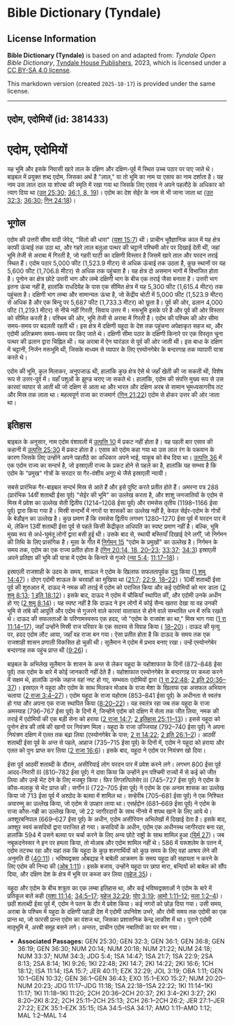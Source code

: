 # Bible Dictionary (Tyndale)

## License Information

**Bible Dictionary (Tyndale)** is based on and adapted from: _Tyndale Open Bible Dictionary_, [Tyndale House Publishers](https://tyndaleopenresources.com/), 2023, which is licensed under a [CC BY-SA 4.0 license](https://creativecommons.org/licenses/by-sa/4.0/legalcode.en).

This markdown version (created `2025-10-17`) is provided under the same license.



--------------------------------

## एदोम, एदोमियों (id: 381433)

एदोम, एदोमियों
==============

यह भूमि और इसके निवासी खारे ताल के दक्षिण और दक्षिण\-पूर्व में स्थित उच्च पठार पर पाए जाते थे। बाइबल में प्रयुक्त शब्द एदोम, जिसका अर्थ है "लाल," या तो भूमि का नाम या एसाव का नाम दर्शाता है। यह नाम उस लाल दाल या शोरबा की स्मृति में रखा गया था जिसके लिए एसाव ने अपने पहलौठे के अधिकार को त्याग दिया था ([उत 25:30](https://ref.ly/Gen25:30); [36:1, 8, 19](https://ref.ly/Gen36:1,Gen36:8,Gen36:19))। एदोम का देश सेईर के नाम से भी जाना जाता था ([उत 32:3](https://ref.ly/Gen32:3); [36:30](https://ref.ly/Gen36:30); [गिन 24:18](https://ref.ly/Num24:18))।

भूगोल
-----

एदोम की उत्तरी सीमा वादी जेरेद, "विलो की धारा" ([यशा 15:7](https://ref.ly/Isa15:7)) थी। प्राचीन भूवैज्ञानिक काल में यह क्षेत्र काफी ऊंचाई तक उठा था, और गहरे लाल बलुआ पत्थर की चट्टानें पश्चिमी ओर पर दिखाई देती थीं, जहां भूमि तेजी से अराबा में गिरती है, जो गहरी घाटी का दक्षिणी विस्तार है जिसमें खारे ताल और यरदन तराई स्थित हैं। एदोम पठार 5,000 फीट (1,523\.9 मीटर) से अधिक ऊंचाई तक उठता है, कुछ स्थानों पर यह 5,600 फीट (1,706\.8 मीटर) से अधिक तक पहुंचता है। यह क्षेत्र दो असमान भागों में विभाजित होता है। पूनोन का क्षेत्र छोटे उत्तरी भाग और लम्बे दक्षिणी भाग के बीच एक तराई जैसा बनाता है। उत्तरी भाग इतना ऊंचा नहीं है, हालांकि राधदियेह के पास एक सीमित क्षेत्र में यह 5,300 फीट (1,615\.4 मीटर) तक पहुंचता है। दक्षिणी भाग लम्बा और सामान्यतः ऊंचा है, जो केंद्रीय चोटी में 5,000 फीट (1,523\.9 मीटर) से अधिक है और एक बिन्दु पर 5,687 फीट (1,733\.3 मीटर) को छूता है। पूर्व की ओर, ढलान 4,000 फीट (1,219\.1 मीटर) से नीचे नहीं गिरती, सिवाय उत्तर में। मरूभूमि इसके परे है और पूर्व की ओर विस्तार को सीमित करती है। पश्चिम की ओर, भूमि तेजी से अराबा में गिरती है। एदोम की पश्चिम की ओर सीमा समय\-समय पर बदलती रहती थी। इस क्षेत्र में दक्षिणी यहूदा के देश तक पहुंचना अपेक्षाकृत सहज था, और एदोमी अतिक्रमण समय\-समय पर किए जाते थे। दक्षिणी सीमा पठार के दक्षिणी किनारे पर एक विस्तृत चूना पत्थर की ढलान द्वारा चिह्नित थी। यह अराबा में ऐन घारंडल से पूर्व की ओर जाती थी। इस बाधा के दक्षिण में चट्टानी, निर्जन मरूभूमि थी, जिसके माध्यम से व्यापार के लिए एस्योनगेबेर के बन्दरगाह तक व्यापारी यात्रा करते थे।

एदोम की भूमि, कुल मिलाकर, अनुपजाऊ थी, हालांकि कुछ क्षेत्र ऐसे थे जहाँ खेती की जा सकती थी, विशेष रूप से उत्तर\-पूर्व में। यहाँ पशुओं के झुण्ड चराए जा सकते थे। हालांकि, एदोम की संपत्ति मुख्य रूप से उस कारवां व्यापार से आती थी जो दक्षिण से आता था और भारत और दक्षिण अरब से सामान भूमध्यसागरीय तट और मिस्र तक लाता था। महत्वपूर्ण राजा का राजमार्ग ([गिन 21:22](https://ref.ly/Num21:22)) एदोम से होकर उत्तर की ओर जाता था।

इतिहास
------

बाइबल के अनुसार, नाम एदोम वंशावली में [उत्पत्ति 10](https://ref.ly/Gen10:1-Gen10:32) में प्रकट नहीं होता है। यह पहली बार एसाव की कहानी में [उत्पत्ति 25:30](https://ref.ly/Gen25:30) में प्रकट होता है। एसाव को एदोम कहा गया था उस लाल रंग के पकवान के कारण जिसके लिए उन्होंने अपने पहलौठे का अधिकार अपने भाई, याकूब को बेच दिया था। [उत्पत्ति 36](https://ref.ly/Gen36:1-Gen36:43) में एक एदोम राज्य का सन्दर्भ है, जो इस्राएली राज्य के प्रकट होने से पहले का है, हालांकि यह सम्भव है कि एदोम के "प्रमुख" गोत्रों के सरदार या गैर\-वंशीय अगुए थे जैसे इस्राएली न्यायी।

सबसे प्रारंभिक गैर\-बाइबल सन्दर्भ मिस्र से आते हैं और इसे पुष्टि करते प्रतीत होते हैं। अमरना पत्र 288 (प्रारंभिक 14वीं शताब्दी ईसा पूर्व) "सेईर की भूमि" का उल्लेख करता है, और शाशु जनजातियों के एदोम से मिस्र में प्रवेश का उल्लेख सेती द्वितीय (1214–1208 ईसा पूर्व) और रामसेस तृतीय (1198–1166 ईसा पूर्व) द्वारा किया गया है। मिस्री सन्दर्भो में नगरों या शासकों का उल्लेख नहीं है, केवल सेईर\-एदोम के गोत्रों के बेडौइन का उल्लेख है। कुछ प्रमाण हैं कि रामसेस द्वितीय लगभग 1280–1270 ईसा पूर्व में यरदन पार में थे, लेकिन 13वीं शताब्दी ईसा पूर्व से पहले किसी केंद्रीकृत अधिपति का स्पष्ट प्रमाण नहीं है। बल्कि, भूमि मुख्य रूप से अर्ध\-घुमंतू लोगों द्वारा बसी हुई थी। उसके बाद से, स्थायी बस्तियाँ दिखाई देने लगीं, जो निर्गमन की तिथि के लिए प्रासंगिक है। मूसा के गीत में [निर्गमन 15](https://ref.ly/Exod15:1-Exod15:27) "एदोम के प्रमुखों" का उल्लेख है। निर्गमन के समय तक, एदोम का एक राज्य प्रतीत होता है ([गिन 20:14, 18, 20–23](https://ref.ly/Num20:14,Num20:18,Num20:20-Num20:23); [33:37](https://ref.ly/Num33:37); [34:3](https://ref.ly/Num34:3)) इस्राएली अपने प्रतिज्ञा की भूमि की यात्रा में एदोम के किनारे से गुजरे ([न्या 5:4](https://ref.ly/Judg5:4); [11:17–18](https://ref.ly/Judg11:17-Judg11:18))।

  
इस्राएली राजशाही के उदय के समय, शाऊल ने एदोम के खिलाफ सफलतापूर्वक युद्ध किया ([1 शमू 14:47](https://ref.ly/1Sam14:47))। दोएग एदोमी शाऊल के चरवाहों का मुखिया था ([21:7](https://ref.ly/1Sam21:7); [22:9, 18–22](https://ref.ly/1Sam22:9,1Sam22:18-1Sam22:22))। 10वीं शताब्दी ईसा पूर्व की शुरुआत में, दाऊद ने नमक की तराई में एदोम को पराजित किया और कई एदोमियों को मार डाला ([2 शमू 8:13](https://ref.ly/2Sam8:13); [1 इति 18:12](https://ref.ly/1Chr18:12))। इसके बाद, दाऊद ने एदोम में चौकियाँ स्थापित कीं, और एदोमी उनके अधीन हो गए ([2 शमू 8:14](https://ref.ly/2Sam8:14))। यह स्पष्ट नहीं है कि दाऊद ने इन लोगों में कोई सैन्य खतरा देखा या वह उनकी भूमि से तांबे की आपूर्ति और एदोम से गुजरने वाले कारवां यातायात से होने वाले सम्भावित धन में रुचि रखते थे। दाऊद की सफलताओं के परिणामस्वरूप एक हदद, जो "एदोम के राजवंश का था," मिस्र भाग गया ([1 रा 11:14–17](https://ref.ly/1Kgs11:14-1Kgs11:17)), जहाँ उन्होंने मिस्री राज परिवार के एक सदस्य से विवाह किया ( [18–20](https://ref.ly/1Kgs11:18-1Kgs11:20))। दाऊद की मृत्यु पर, हदद एदोम लौट आया, जहाँ वह राजा बन गया। ऐसा प्रतीत होता है कि दाऊद के समय तक एक राजशाही शासन प्रणाली विकसित हो चुकी थी। सुलैमान ने एदोम में प्रभाव बनाए रखा। उन्हें एस्योनगेबेर बन्दरगाह तक पहुंच प्राप्त थी ([9:26](https://ref.ly/1Kgs9:26))।

बाइबल के अभिलेख सुलैमान के शासन के अन्त से लेकर यहूदा के यहोशाफात के दिनों (872–848 ईसा पूर्व) तक एदोम के बारे में कोई जानकारी नहीं देते हैं। यहोशाफात एस्योनगेबेर के बन्दरगाह पर कब्जा करने में सक्षम थे, हालांकि उनके जहाज वहां नष्ट हो गए, सम्भवतः एदोमियों द्वारा ([1 रा 22:48](https://ref.ly/1Kgs22:48); [2 इति 20:36–37](https://ref.ly/2Chr20:36-2Chr20:37))। इस्राएल ने यहूदा और एदोम के साथ मिलकर मोआब के राजा मेशा के खिलाफ एक असफल अभियान चलाया ([2 राजा 3:4–27](https://ref.ly/2Kgs3:4-2Kgs3:27))। एदोम यहूदा के राजा यहोराम (853–841 ईसा पूर्व) के अधीनता से स्वतंत्र हो गया और अपना एक राजा स्थापित किया ([8:20–22](https://ref.ly/2Kgs8:20-2Kgs8:22))। यह स्वतंत्र रहा जब तक यहूदा के राजा अमस्याह (796–767 ईसा पूर्व) के दिनों में, जिन्होंने एदोम को दक्षिण में सेला तक जीत लिया, नमक की तराई में एदोमियों की एक बड़ी सेना को हराया ([2 राजा 14:7](https://ref.ly/2Kgs14:7); [2 इतिहास 25:11–13](https://ref.ly/2Chr25:11-2Chr25:13))। इससे यहूदा को पूनोन क्षेत्र की तांबे की खानों पर नियंत्रण मिला। यहूदा के राजा उज्जियाह (792–740 ईसा पूर्व) ने अपना नियंत्रण दक्षिण में एलत तक बढ़ा लिया (एस्योनगेबेर के पास; [2 रा 14:22](https://ref.ly/2Kgs14:22); [2 इति 26:1–2](https://ref.ly/2Chr26:1-2Chr26:2))। आठवीं शताब्दी ईसा पूर्व के अन्त से पहले, आहाज (735–715 ईसा पूर्व) के दिनों में, एदोम ने यहूदा को हराया और एलत को पुनः प्राप्त कर लिया ([2 राजा 16:6](https://ref.ly/2Kgs16:6))। इसके बाद, यहूदा ने एदोम पर नियंत्रण खो दिया।

ईसा पूर्व आठवीं शताब्दी के दौरान, असीरियाई लोग यरदन पार में प्रवेश करने लगे। लगभग 800 ईसा पूर्व आदद\-निरारी III (810–782 ईसा पूर्व) ने दावा किया कि उन्होंने इन पश्चिमी राज्यों में से कई को जीत लिया और उन्हें भेंट देने के लिए मजबूर किया। फिर तिग्लत्पिलेसेर III (745–727 ईसा पूर्व) ने एदोम के कौस\-मलाकु से भेंट प्राप्त की। सर्गोन II (722–705 ईसा पूर्व) ने एदोम के एक अनाम शासक का उल्लेख किया जो 713 ईसा पूर्व में अश्दोद के बलवा में शामिल था। सन्हेरीब (705–681 ईसा पूर्व) ने एक निश्चित अयारम्मु का उल्लेख किया, जो एदोम से उपहार लाया था। एसर्हद्दोन (681–669 ईसा पूर्व) ने एदोम के राजा कौस\-गब्री का उल्लेख किया, जो 22 जागीरदारों के साथ नीनवे में शपथ खाने के लिए आये थे। अश्शूरबनिपाल (669–627 ईसा पूर्व) के अधीन, एदोम असीरियन अभिलेखों में दिखाई देता है। इसके बाद, अश्शूर स्वयं कसदियों द्वारा पराजित हो गया। कसदियों के अधीन, एदोम एक अधीनस्थ जागीरदार बना रहा, हालांकि 594 में उसने बलवा पर चर्चा करने के लिए अन्य छोटे राष्ट्रों के साथ शामिल हुआ ([यिर्म 27](https://ref.ly/Jer27:1-Jer27:22))। जब नबूकदनेस्सर ने इन पर हमला किया, तो मोआब और एदोम शामिल नहीं थे। 586 में यरूशलेम के पतन में, एदोम तटस्थ रहा और यहां तक कि यहूदा के कुछ शरणार्थियों को कुछ समय के लिए वहां आश्रय लेने की अनुमति दी ([40:11](https://ref.ly/Jer40:11))। भविष्यद्वक्ता ओबद्याह ने बाबेली आक्रमण के समय यहूदा की सहायता न करने के लिए एदोम की निन्दा की ([ओब 1:11](https://ref.ly/Obad1:11))। इसके बजाय, उन्होंने यहूदा पर छापा मारा, बन्दियों को बाबेल को सौंप दिया, और दक्षिण देश के क्षेत्र में भूमि पर कब्जा कर लिया ([यहेज 35](https://ref.ly/Ezek35:1-Ezek35:15))।

यहूदा और एदोम के बीच शत्रुता का एक लम्बा इतिहास था, और कई भविष्यद्वक्ताओं ने एदोम के बारे में प्रतिकूल बातें कही ([यशा 11:14](https://ref.ly/Isa11:14); [34:5–17](https://ref.ly/Isa34:5-Isa34:17); [यहेज 32:29](https://ref.ly/Ezek32:29); [योए 3:19](https://ref.ly/Joel3:19); [आमो 1:11–12](https://ref.ly/Amos1:11-Amos1:12); [मला 1:2–4](https://ref.ly/Mal1:2-Mal1:4))। छठी शताब्दी ईसा पूर्व में, एदोम ने पतन के दौर में प्रवेश किया। कई नगरों को छोड़ दिया गया। उसी समय, अराबा के पश्चिम में यहूदा के दक्षिणी पहाड़ी देश में एदोमी उपनिवेश उभरे, और रोमी समय तक एदोमी का एक प्रान्त था, जो फारसी प्रान्त एदोम का वंशज था, जिसका प्रशासनिक केन्द्र लाकीश में था। पुराने एदोमी मातृभूमि में, अरबी समूह बसने लगे। अन्ततः, प्राचीन एदोम नबातियों का घर बन गया।

* **Associated Passages:** GEN 25:30; GEN 32:3; GEN 36:1; GEN 36:8; GEN 36:19; GEN 36:30; NUM 20:14; NUM 20:18; NUM 21:22; NUM 24:18; NUM 33:37; NUM 34:3; JDG 5:4; 1SA 14:47; 1SA 21:7; 1SA 22:9; 2SA 8:13; 2SA 8:14; 1KI 9:26; 1KI 22:48; 2KI 14:7; 2KI 14:22; 2KI 16:6; 1CH 18:12; ISA 11:14; ISA 15:7; JER 40:11; EZK 32:29; JOL 3:19; OBA 1:11; GEN 10:1–GEN 10:32; GEN 36:1–GEN 36:43; EXO 15:1–EXO 15:27; NUM 20:20–NUM 20:23; JDG 11:17–JDG 11:18; 1SA 22:18–1SA 22:22; 1KI 11:14–1KI 11:17; 1KI 11:18–1KI 11:20; 2CH 20:36–2CH 20:37; 2KI 3:4–2KI 3:27; 2KI 8:20–2KI 8:22; 2CH 25:11–2CH 25:13; 2CH 26:1–2CH 26:2; JER 27:1–JER 27:22; EZK 35:1–EZK 35:15; ISA 34:5–ISA 34:17; AMO 1:11–AMO 1:12; MAL 1:2–MAL 1:4


